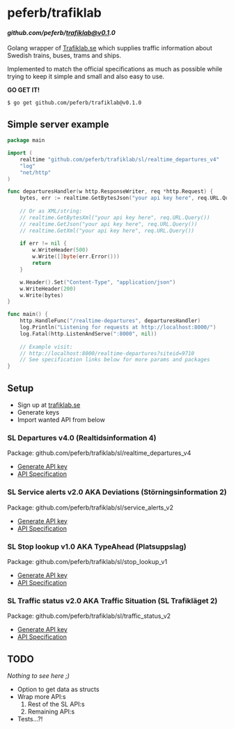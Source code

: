 # peferb/trafiklab 
#### _github.com/peferb/trafiklab@v0.1.0_

Golang wrapper of [Trafiklab.se](https://trafiklab.se/) which supplies traffic information about Swedish trains, buses, trams and ships.

Implemented to match the official specifications as much as possible while trying to keep it simple and small and also
easy to use. 

**GO GET IT!**
```shell 
$ go get github.com/peferb/trafiklab@v0.1.0
```

## Simple server example
```go
package main

import (
	realtime "github.com/peferb/trafiklab/sl/realtime_departures_v4"
	"log"
	"net/http"
)

func departuresHandler(w http.ResponseWriter, req *http.Request) {
	bytes, err := realtime.GetBytesJson("your api key here", req.URL.Query())
	
	// Or as XML/string:
	// realtime.GetBytesXml("your api key here", req.URL.Query())
	// realtime.GetJson("your api key here", req.URL.Query())
	// realtime.GetXml("your api key here", req.URL.Query())
	
	if err != nil {
		w.WriteHeader(500)
		w.Write([]byte(err.Error()))
		return
	}

	w.Header().Set("Content-Type", "application/json")
	w.WriteHeader(200)
	w.Write(bytes)
}

func main() {
	http.HandleFunc("/realtime-departures", departuresHandler)
	log.Println("Listening for requests at http://localhost:8000/")
	log.Fatal(http.ListenAndServe(":8000", nil))
	
	// Example visit: 
	// http://localhost:8000/realtime-departures?siteid=9710
	// See specification links below for more params and packages
}
```

## Setup

* Sign up at [trafiklab.se](https://trafiklab.se)
* Generate keys
* Import wanted API from below

### SL Departures v4.0 (Realtidsinformation 4)
Package: github.com/peferb/trafiklab/sl/realtime_departures_v4
* [Generate API key](https://developer.trafiklab.se/api/sl-realtidsinformation-4)
* [API Specification](https://www.trafiklab.se/api/trafiklab-apis/sl/departures-4/)

### SL Service alerts v2.0 AKA Deviations (Störningsinformation 2)
Package: github.com/peferb/trafiklab/sl/service_alerts_v2
* [Generate API key](https://developer.trafiklab.se/api/sl-storningsinformation-2)
* [API Specification](https://www.trafiklab.se/api/trafiklab-apis/sl/service-alerts-2/)

### SL Stop lookup v1.0 AKA TypeAhead (Platsuppslag)
Package: github.com/peferb/trafiklab/sl/stop_lookup_v1
* [Generate API key](https://developer.trafiklab.se/api/sl-platsuppslag)
* [API Specification](https://www.trafiklab.se/api/trafiklab-apis/sl/stop-lookup/)

### SL Traffic status v2.0 AKA Traffic Situation (SL Trafikläget 2) 
Package: github.com/peferb/trafiklab/sl/traffic_status_v2
* [Generate API key](https://developer.trafiklab.se/api/sl-trafiklaget-2)
* [API Specification](https://www.trafiklab.se/api/trafiklab-apis/sl/sl-traffic-status-2/)

## TODO
_Nothing to see here ;)_
* Option to get data as structs 
* Wrap more API:s
  1. Rest of the SL API:s
  2. Remaining API:s
* Tests...?! 
